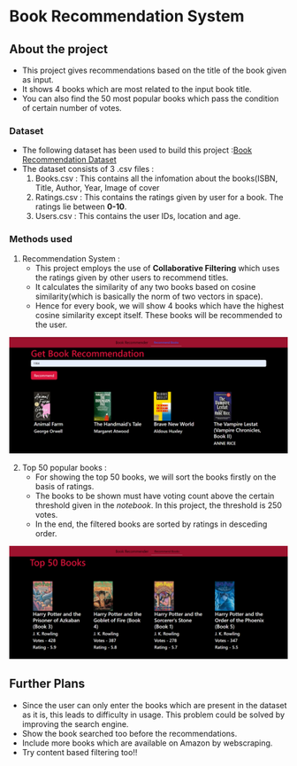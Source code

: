 # Book Recommendation System

## About the project 

* This project gives recommendations based on the title of the book given as input.
* It shows 4 books which are most related to the input book title.
* You can also find the 50 most popular books which pass the condition of certain number of votes.

### Dataset
* The following dataset has been used to build this project :[Book Recommendation Dataset](https://www.kaggle.com/datasets/arashnic/book-recommendation-dataset)
* The dataset consists of 3 .csv files :
  1. Books.csv : This contains all the infomation about the books(ISBN, Title, Author, Year, Image of cover
  2. Ratings.csv : This contains the ratings given by user for a book. The ratings lie between **0-10**.
  3. Users.csv : This contains the user IDs, location and age.

### Methods used

1. Recommendation System :
      * This project employs the use of **Collaborative Filtering** which uses the ratings given by other users to recommend titles. 
      * It calculates the similarity of any two books based on cosine similarity(which is basically the norm of two vectors in space).
      * Hence for every book, we will show 4 books which have the highest cosine similarity except itself. These books will be recommended to the user.

  ![Based on the input Book Title, we get 4 most similar books as recommendation](/readme_imgs/getbookreco.png)

2. Top 50 popular books :
   * For showing the top 50 books, we will sort the books firstly on the basis of ratings.
   * The books to be shown must have voting count above the certain threshold given in the *notebook*. In this project, the threshold is 250 votes.
   * In the end, the filtered books are sorted by ratings in desceding order.

![50 most popular books](/readme_imgs/top50books.png)

## Further Plans
* Since the user can only enter the books which are present in the dataset as it is, this leads to difficulty in usage. This problem could be solved by improving the search engine.
* Show the book searched too before the recommendations.
* Include more books which are available on Amazon by webscraping.
* Try content based filtering too!!
